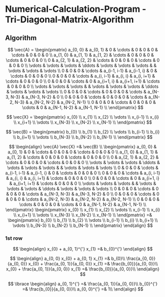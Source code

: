 # Numerical-Calculation-Program - Tri-Diagonal-Matrix-Algorithm
## Algorithm


$$
\vec{A} =
\begin{pmatrix}
	a_{0, 0}	& a_{0, 1}	& 0		& \cdots	& 0		& 0		& 0		& \cdots	& 0		& 0		& 0		\\
	a_{1, 0}	& a_{1, 1}	& a_{1, 2}	& \cdots	& 0		& 0		& 0		& \cdots	& 0		& 0		& 0		\\
	0		& a_{2, 1}	& a_{2, 2}	& \cdots	& 0		& 0		& 0		& \cdots	& 0		& 0		& 0		\\
	\vdots		& \vdots	& \vdots	& \ddots	& \vdots	& \vdots	& \vdots	& 		& \vdots	& \vdots	& \vdots	\\
	0		& 0		& 0		& \cdots	& a_{i-1, i-1}	& a_{i-1, i}	& 0		& \cdots	& 0		& 0		& 0		\\
	0		& 0		& 0		& \cdots	& a_{i, i-1}	& a_{i, i}	& a_{i, i+1}	& \cdots	& 0		& 0		& 0		\\
	0		& 0		& 0		& \cdots	& 0		& a_{i+1, i}	& a_{i+1, i+1}	& \cdots	& 0		& 0		& 0		\\
	\vdots		& \vdots	& \vdots	& 		& \vdots	& \vdots	& \vdots	& \ddots	& \vdots	& \vdots	& \vdots	\\
	0		& 0		& 0		& \cdots	& 0		& 0		& 0		& \cdots	& a_{N-3, N-3}	& a_{N-3, N-2}	& 0		\\
	0		& 0		& 0		& \cdots	& 0		& 0		& 0		& \cdots	& a_{N-2, N-3}	& a_{N-2, N-2}	& a_{N-2, N-1}	\\
	0		& 0		& 0		& \cdots	& 0		& 0		& 0		& \cdots	& 0		& a_{N-1, N-2}	& a_{N-1, N-1}	\\
\end{pmatrix}
$$

$$
\vec{X} =
\begin{pmatrix}
	x_{0}	\\
	x_{1}	\\
	x_{2}	\\
	\vdots	\\
	x_{i-1}	\\
	x_{i}	\\
	x_{i+1}	\\
	\vdots	\\
	x_{N-3}	\\
	x_{N-2}	\\
	x_{N-1}	\\
\end{pmatrix}
$$

$$
\vec{B} =
\begin{pmatrix}
	b_{0}	\\
	b_{1}	\\
	b_{2}	\\
	\vdots	\\
	b_{i-1}	\\
	b_{i}	\\
	b_{i+1}	\\
	\vdots	\\
	b_{N-3}	\\
	b_{N-2}	\\
	b_{N-1}	\\
\end{pmatrix}
$$

$$
\begin{align}
	\vec{A} \vec{X} =& \vec{B} \\
	\begin{pmatrix}
		a_{0, 0}	& a_{0, 1}	& 0		& \cdots	& 0		& 0		& 0		& \cdots	& 0		& 0		& 0		\\
		a_{1, 0}	& a_{1, 1}	& a_{1, 2}	& \cdots	& 0		& 0		& 0		& \cdots	& 0		& 0		& 0		\\
		0		& a_{2, 1}	& a_{2, 2}	& \cdots	& 0		& 0		& 0		& \cdots	& 0		& 0		& 0		\\
		\vdots		& \vdots	& \vdots	& \ddots	& \vdots	& \vdots	& \vdots	& 		& \vdots	& \vdots	& \vdots	\\
		0		& 0		& 0		& \cdots	& a_{i-1, i-1}	& a_{i-1, i}	& 0		& \cdots	& 0		& 0		& 0		\\
		0		& 0		& 0		& \cdots	& a_{i, i-1}	& a_{i, i}	& a_{i, i+1}	& \cdots	& 0		& 0		& 0		\\
		0		& 0		& 0		& \cdots	& 0		& a_{i+1, i}	& a_{i+1, i+1}	& \cdots	& 0		& 0		& 0		\\
		\vdots		& \vdots	& \vdots	& 		& \vdots	& \vdots	& \vdots	& \ddots	& \vdots	& \vdots	& \vdots	\\
		0		& 0		& 0		& \cdots	& 0		& 0		& 0		& \cdots	& a_{N-3, N-3}	& a_{N-3, N-2}	& 0		\\
		0		& 0		& 0		& \cdots	& 0		& 0		& 0		& \cdots	& a_{N-2, N-3}	& a_{N-2, N-2}	& a_{N-2, N-1}	\\
		0		& 0		& 0		& \cdots	& 0		& 0		& 0		& \cdots	& 0		& a_{N-1, N-2}	& a_{N-1, N-1}	\\
	\end{pmatrix}
	\begin{pmatrix}
		x_{0}	\\
		x_{1}	\\
		x_{2}	\\
		\vdots	\\
		x_{i-1}	\\
		x_{i}	\\
		x_{i+1}	\\
		\vdots	\\
		x_{N-3}	\\
		x_{N-2}	\\
		x_{N-1}	\\
	\end{pmatrix}
	=&
	\begin{pmatrix}
		b_{0}	\\
		b_{1}	\\
		b_{2}	\\
		\vdots	\\
		b_{i-1}	\\
		b_{i}	\\
		b_{i+1}	\\
		\vdots	\\
		b_{N-3}	\\
		b_{N-2}	\\
		b_{N-1}	\\
	\end{pmatrix}
\end{align}
$$

### 1st row
$$
\begin{align}
	x_{0} + a_{0, 1}^{'} x_{1} =& b_{0}^{'}
\end{align}
$$

$$
\begin{align}
	a_{0, 0} x_{0} + a_{0, 1} x_{1} =& b_{0}\\
	\frac{a_{0, 0}}{a_{0, 0}} x_{0} + \frac{a_{0, 1}}{a_{0, 0}} x_{1} =& \frac{b_{0}}{a_{0, 0}}\\
	x_{0} + \frac{a_{0, 1}}{a_{0, 0}} x_{1} =& \frac{b_{0}}{a_{0, 0}}\\
\end{align}
$$

$$
\lbrace
\begin{align}
	a_{0, 1}^{'} =& \frac{a_{0, 1}}{a_{0, 0}}\\
	b_{0}^{'} =& \frac{b_{0}}{a_{0, 0}}\\
	a_{0, 0}^{'} =& 1\\
\end{align}
$$

